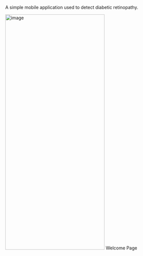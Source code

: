 A simple mobile application used to detect diabetic retinopathy.

<img width="313" height="741" alt="image" src="https://github.com/user-attachments/assets/c30e23c7-6794-4f3b-ab08-af3b354da274" />
Welcome Page
